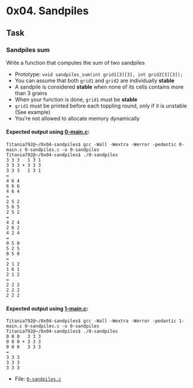 # 0x04. Sandpiles
## Task

###  Sandpiles sum

Write a function that computes the sum of two sandpiles

-   Prototype:  `void sandpiles_sum(int grid1[3][3], int grid2[3][3]);`
-   You can assume that both  `grid1`  and  `grid2`  are individually  **stable**
-   A sandpile is considered  **stable**  when none of its cells contains more than 3 grains
-   When your function is done,  `grid1`  must be  **stable**
-   `grid1`  must be printed before each toppling round, only if it is unstable (See example)
-   You’re not allowed to allocate memory dynamically

#### Expected output using [0-main.c](https://github.com/Titania792/holbertonschool-interview/blob/main/0x04-sandpiles/0-main.c):
```
Titania792@~/0x04-sandpiles$ gcc -Wall -Wextra -Werror -pedantic 0-main.c 0-sandpiles.c -o 0-sandpiles
Titania792@~/0x04-sandpiles$ ./0-sandpiles 
3 3 3   1 3 1
3 3 3 + 3 3 3
3 3 3   1 3 1
=
4 6 4
6 6 6
4 6 4
=
2 5 2
5 6 5
2 5 2
=
4 2 4
2 6 2
4 2 4
=
0 5 0
5 2 5
0 5 0
=
2 1 2
1 6 1
2 1 2
=
2 2 2
2 2 2
2 2 2
```
#### Expected output using [1-main.c](https://github.com/Titania792/holbertonschool-interview/blob/main/0x04-sandpiles/1-main.c):
```
Titania792@~/0x04-sandpiles$ gcc -Wall -Wextra -Werror -pedantic 1-main.c 0-sandpiles.c -o 0-sandpiles
Titania792@~/0x04-sandpiles$ ./0-sandpiles 
0 0 0   3 3 3
0 0 0 + 3 3 3
0 0 0   3 3 3
=
3 3 3
3 3 3
3 3 3
```

-   File:  [`0-sandpiles.c`](https://github.com/Titania792/holbertonschool-interview/blob/main/0x04-sandpiles/0-sandpiles.c)